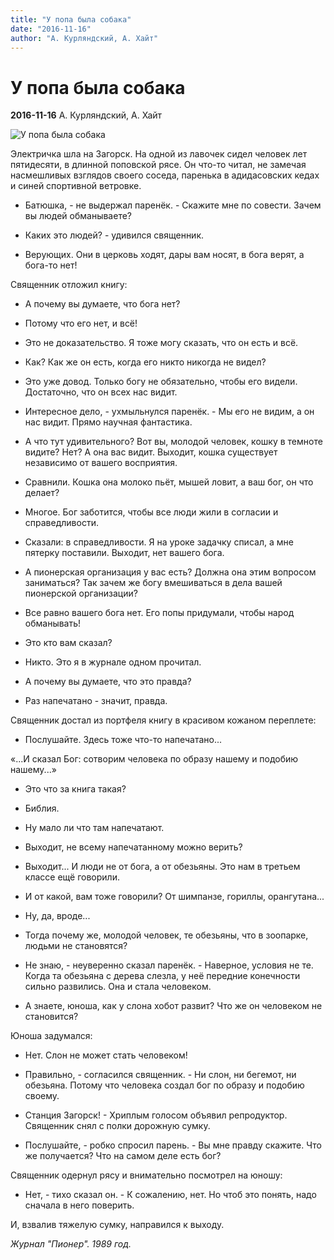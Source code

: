```yaml
---
title: "У попа была собака"
date: "2016-11-16"
author: "А. Курляндский, А. Хайт"
---
```


# У попа была собака

**2016-11-16** А. Курляндский, А. Хайт

![У попа была собака](http://www.anekdot.ru/i/caricatures/normal/8/4/13/6.jpg)

Электричка шла на Загорск. На одной из лавочек сидел человек лет пятидесяти, в длинной поповской рясе. Он что-то читал, не замечая насмешливых взглядов своего соседа, паренька в адидасовских кедах и синей спортивной ветровке.

- Батюшка, - не выдержал паренёк. - Скажите мне по совести. Зачем вы людей обманываете?

- Каких это людей? - удивился священник.

- Верующих. Они в церковь ходят, дары вам носят, в бога верят, а бога-то нет!

Священник отложил книгу:

- А почему вы думаете, что бога нет?

- Потому что его нет, и всё!

- Это не доказательство. Я тоже могу сказать, что он есть и всё.

- Как? Как же он есть, когда его никто никогда не видел?

- Это уже довод. Только богу не обязательно, чтобы его видели. Достаточно, что он всех нас видит.

- Интересное дело, - ухмыльнулся паренёк. - Мы его не видим, а он нас видит. Прямо научная фантастика.

- А что тут удивительного? Вот вы, молодой человек, кошку в темноте видите? Нет? А она вас видит. Выходит, кошка существует независимо от вашего восприятия.

- Сравнили. Кошка она молоко пьёт, мышей ловит, а ваш бог, он что делает?

- Многое. Бог заботится, чтобы все люди жили в согласии и справедливости.

- Сказали: в справедливости. Я на уроке задачку списал, а мне пятерку поставили. Выходит, нет вашего бога.

- А пионерская организация у вас есть? Должна она этим вопросом заниматься? Так зачем же богу вмешиваться в дела вашей пионерской организации?

- Все равно вашего бога нет. Его попы придумали, чтобы народ обманывать!

- Это кто вам сказал?

- Никто. Это я в журнале одном прочитал.

- А почему вы думаете, что это правда?

- Раз напечатано - значит, правда.

Священник достал из портфеля книгу в красивом кожаном переплете:

- Послушайте. Здесь тоже что-то напечатано...

«...И сказал Бог: сотворим человека по образу нашему и подобию нашему...»

- Это что за книга такая?

- Библия.

- Ну мало ли что там напечатают.

- Выходит, не всему напечатанному можно верить?

- Выходит... И люди не от бога, а от обезьяны. Это нам в третьем классе ещё говорили.

- И от какой, вам тоже говорили? От шимпанзе, гориллы, орангутана...

- Ну, да, вроде...

- Тогда почему же, молодой человек, те обезьяны, что в зоопарке, людьми не становятся?

- Не знаю, - неуверенно сказал паренёк. - Наверное, условия не те. Когда та обезьяна с дерева слезла, у неё передние конечности сильно развились. Она и стала человеком.

- А знаете, юноша, как у слона хобот развит? Что же он человеком не становится?

Юноша задумался:

- Нет. Слон не может стать человеком!

- Правильно, - согласился священник. - Ни слон, ни бегемот, ни обезьяна. Потому что человека создал бог по образу и подобию своему.

- Станция Загорск! - Хриплым голосом объявил репродуктор. Священник снял с полки дорожную сумку.

- Послушайте, - робко спросил парень. - Вы мне правду скажите. Что же получается? Что на самом деле есть бог?

Священник одернул рясу и внимательно посмотрел на юношу:

- Нет, - тихо сказал он. - К сожалению, нет. Но чтоб это понять, надо сначала в него поверить.

И, взвалив тяжелую сумку, направился к выходу.

*Журнал "Пионер". 1989 год.*